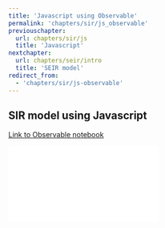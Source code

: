 ```yaml
---
title: 'Javascript using Observable'
permalink: 'chapters/sir/js_observable'
previouschapter:
  url: chapters/sir/js
  title: 'Javascript'
nextchapter:
  url: chapters/seir/intro
  title: 'SEIR model'
redirect_from:
  - 'chapters/sir/js-observable'
---
```

## SIR model using Javascript

[Link to Observable notebook](http://beta.observablehq.com/@epichef/deterministic-sir-model)

<script type="application/javascript">

function resizeIFrameToFitContent( iFrame ) {

    iFrame.width  = iFrame.contentWindow.document.body.scrollWidth;
    iFrame.height = iFrame.contentWindow.document.body.scrollHeight;
}

window.addEventListener('DOMContentLoaded', function(e) {

    var iFrame = document.getElementById( 'iFrame1' );
    resizeIFrameToFitContent( iFrame );

    // or, to resize all iframes:
    var iframes = document.querySelectorAll("iframe");
    for( var i = 0; i < iframes.length; i++) {
        resizeIFrameToFitContent( iframes[i] );
    }
} );

function importParentStyles() {
    var parentStyleSheets = parent.document.styleSheets;
    var cssString = "";
    for (var i = 0, count = parentStyleSheets.length; i < count; ++i) {
        if (parentStyleSheets[i].cssRules) {
            var cssRules = parentStyleSheets[i].cssRules;
            for (var j = 0, countJ = cssRules.length; j < countJ; ++j)
                cssString += cssRules[j].cssText;
        }
        else
            cssString += parentStyleSheets[i].cssText;  // IE8 and earlier
    }
    var style = document.createElement("style");
    style.type = "text/css";
    try {
        style.innerHTML = cssString;
    }
    catch (ex) {
        style.styleSheet.cssText = cssString;  // IE8 and earlier
    }
    document.getElementsByTagName("head")[0].appendChild(style);
}

</script>

<iframe src="../../observables/deterministic-sir-model/index.html" onload="this.width=screen.width;this.height=screen.height;" frameBorder="0" scrolling="no"></iframe>
